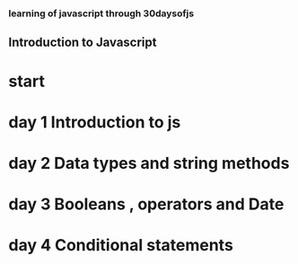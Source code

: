 ### learning of javascript through 30daysofjs


## Introduction to Javascript

# start
# day 1 Introduction to js 
# day 2 Data types and string methods
# day 3 Booleans , operators and Date
# day 4 Conditional statements